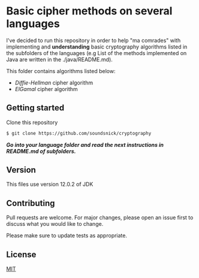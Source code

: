 # Basic cipher methods on several languages

I've decided to run this repository in order to help "ma comrades" with implementing and **understanding** basic cryptography algorithms listed in the subfolders of the languages (e.g List of the methods implemented on Java are written in the ./java/README.md).

This folder contains algorithms listed below:
- *Diffie-Hellman* cipher algorithm
- *ElGamal* cipher algorithm

## Getting started

Clone this repository
```bash
$ git clone https://github.com/soundsnick/cryptography
```
***Go into your language folder and read the next instructions in README.md of subfolders.***

## Version
This files use version 12.0.2 of JDK

## Contributing
Pull requests are welcome. For major changes, please open an issue first to discuss what you would like to change.

Please make sure to update tests as appropriate.

## License
[MIT](https://choosealicense.com/licenses/mit/)
